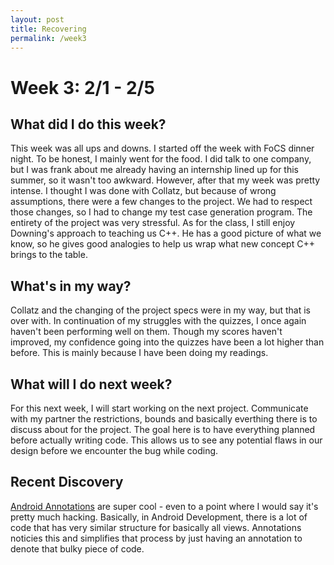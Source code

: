 ```yaml
---
layout: post
title: Recovering 
permalink: /week3
---
```


# Week 3: 2/1 - 2/5

## What did I do this week?

This week was all ups and downs. I started off the week with FoCS dinner night. To be honest, I mainly went for the food. I did talk to one company, but I was frank about me already having an internship lined up for this summer, so it wasn't too awkward. However, after that my week was pretty intense. I thought I was done with Collatz, but because of wrong assumptions, there were a few changes to the project. We had to respect those changes, so I had to change my test case generation program. The entirety of the project was very stressful. As for the class, I still enjoy Downing's approach to teaching us C++. He has a good picture of what we know, so he gives good analogies to help us wrap what new concept C++ brings to the table.

## What's in my way?

Collatz and the changing of the project specs were in my way, but that is over with. In continuation of my struggles with the quizzes, I once again haven't been performing well on them. Though my scores haven't improved, my confidence going into the quizzes have been a lot higher than before. This is mainly because I have been doing my readings. 

## What will I do next week?

For this next week, I will start working on the next project. Communicate with my partner the restrictions, bounds and basically everthing there is to discuss about for the project. The goal here is to have everything planned before actually writing code. This allows us to see any potential flaws in our design before we encounter the bug while coding. 

## Recent Discovery

[Android Annotations](https://github.com/excilys/androidannotations/wiki) are super cool - even to a point where I would say it's pretty much hacking. Basically, in Android Development, there is a lot of code that has very similar structure for basically all views. Annotations noticies this and simplifies that process by just having an annotation to denote that bulky piece of code. 
